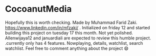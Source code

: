 # CocoanutMedia
Hopefully this is worth checking.
Made by Muhammad Farid Zaki. https://www.linkedin.com/in/mfzaki/ .
Initialized on friday 12 and started building this project on tuesday 17 this month.
Not yet polished.
Allenwijaya12 and januardiali are expected to review this humble project.
.currently only has 4 features. Nowplaying, details, watchlist, search watchlist. Feel free to comment anything about the project
😄
